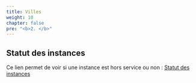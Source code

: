 ```yaml
---
title: Villes
weight: 10
chapter: false
pre: "<b>2. </b>"
---
```


## Statut des instances

Ce lien permet de voir si une instance est hors service ou non : <a href="https://stats.uptimerobot.com/q8ygnUO5pQ">Statut des instances</a>

<!--<iframe width="100%" height="1024px" frameborder="0" allowfullscreen src="https://stats.uptimerobot.com/q8ygnUO5pQ"></iframe>-->
